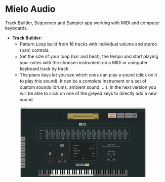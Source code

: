 <h1>Mielo Audio</h1>

Track Builder, Sequencer and Sampler app working with MIDI and computer keyboards.

<ul>
	<li>
		<b>Track Builder:</b>
		<ul>
			<li>
				Pattern Loop build from 16 tracks with individual volume and stereo (pan) controls.
			</li>
			<li>
				Set the size of your loop (bar and beat), the tempo and start playing your notes with the choosen instrument on a MIDI or computer keyboard track by track.
			</li>
			<li>
				The piano keys let you see which ones can play a sound (click on it to play this sound), It can be a complete instrument or a set of custom sounds (drums, ambient sound, ...). In the next version you will be able to click on one of the greyed keys to directly add a new sound.
			</li>
		</ul>
	</li>
</ul>



<p align="center">
	<img src="./images/mielo-1.png" width="80%" title="capture">
</p>

<style type="text/css">
li {
	line-height: 20px;
	padding: 0;
}
</style>
